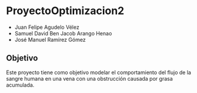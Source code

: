 # ProyectoOptimizacion2

* Juan Felipe Agudelo Vélez
* Samuel David Ben Jacob Arango Henao
* José Manuel Ramírez Gómez

## Objetivo
Este proyecto tiene como objetivo modelar el comportamiento del flujo de la sangre humana en una vena con una obstrucción causada por grasa acumulada.
